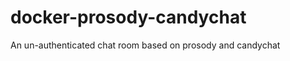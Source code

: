 docker-prosody-candychat
========================

An un-authenticated chat room based on prosody and candychat
